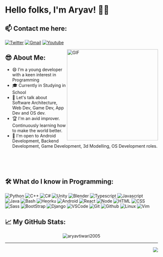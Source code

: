 # Hello folks, I'm Aryav! 🧑‍💻

## 📫 **Contact me here:** 

<p align="center">
 
[![Twitter](https://img.shields.io/badge/Twitter%20-%230077B5.svg?&style=for-the-badge&logo=Twitter&logoColor=white)](https://twitter.com/aryavtiwari2005)
[![Gmail](https://img.shields.io/badge/gmail-D14836?&style=for-the-badge&logo=gmail&logoColor=white)](mailto:aryavtiwari2005@gmail.com)
[![Youtube](https://img.shields.io/badge/youtube-%23FF0000.svg?&style=for-the-badge&logo=youtube&logoColor=white)](https://www.youtube.com/channel/UCsCP8FkGhJJIUKuIHZa_HNg)

</p>


 <img align="right" alt="GIF" src="https://cdn.dribbble.com/users/1059583/screenshots/4171367/coding-freak.gif" height="300" />
 
 ## 😎 **About Me:**
- 😄 I’m a young developer with a keen interest in Programming
- 🎓 Currently in Studying in School
- 💬 Let's talk about Software Architecture, Web Dev, Game Dev, App Dev and OS dev.
- 🏆 I'm an avid improver. Continuously learning how to make the world better.
- 🤩 I'm open to Android Development, Backend Development, Game Development, 3d Modelling, OS Development roles.

<br /><br /><br />


## 🛠️ **What do I know in Programming:**
![Python](https://img.shields.io/badge/python%20-%2314354C.svg?&style=for-the-badge&logo=python&logoColor=white)
![C++](https://img.shields.io/badge/c++%20-%2300599C.svg?&style=for-the-badge&logo=c%2B%2B&ogoColor=white)
![C#](https://img.shields.io/badge/csharp%20-%23323330.svg?&style=for-the-badge&logo=c#&logoColor=%23F7DF1E)
![Unity](https://img.shields.io/badge/unity%20-%23323330.svg?&style=for-the-badge&logo=unity&logoColor=%23F7DF1E)
![Blender](https://img.shields.io/badge/Blender%20-%23323330.svg?&style=for-the-badge&logo=Blender&logoColor=%23F7DF1E)
![Typescript](https://img.shields.io/badge/typescript%20-%230db7ed.svg?&style=for-the-badge&logo=typescript&logoColor=white)
![Javascript](https://img.shields.io/badge/javascript%20-%23323330.svg?&style=for-the-badge&logo=javascript&logoColor=%23F7DF1E)
![Java](https://img.shields.io/badge/java%20-%23323330.svg?&style=for-the-badge&logo=java&logoColor=%23F7DF1E)
![Bash](https://img.shields.io/badge/bash%20-%23323330.svg?&style=for-the-badge&logo=bash&logoColor=%23F7DF1E)
![Heorku](https://img.shields.io/badge/heroku%20-%23430098.svg?&style=for-the-badge&logo=heroku&logoColor=white)
![Android](https://img.shields.io/badge/Android%20-%2320232a.svg?&style=for-the-badge&logo=android&logoColor=white)
![React](https://img.shields.io/badge/React%20-%2320232a.svg?&style=for-the-badge&logo=react&logoColor=white)
![Node](https://img.shields.io/badge/node%20-%2314354C.svg?&style=for-the-badge&logo=node&logoColor=white)
![HTML](https://img.shields.io/badge/html%20-%23E34F26.svg?&style=for-the-badge&logo=html5&logoColor=white)
![CSS](https://img.shields.io/badge/css%20-%231572B6.svg?&style=for-the-badge&logo=css3&logoColor=white)
![Sass](https://img.shields.io/badge/-sass%20-%23121011?style=for-the-badge&logo=sass)
![BootStrap](https://img.shields.io/badge/bootstrap%20-%23563D7C.svg?&style=for-the-badge&logo=bootstrap&logoColor=white)
![Django](https://img.shields.io/badge/django%20-%23092E20.svg?&style=for-the-badge&logo=django&logoColor=white)
![VSCode](https://img.shields.io/badge/-vscode-00a8e8?style=for-the-badge&logo=visual-studio-code)
![Git](https://img.shields.io/badge/git%20-%23F05033.svg?&style=for-the-badge&logo=git&logoColor=white)
![Github](https://img.shields.io/badge/github%20-%23121011.svg?&style=for-the-badge&logo=github&logoColor=white)
![Linux](https://img.shields.io/badge/-linux-772953?style=for-the-badge&logo=linux)
![Vim](https://img.shields.io/badge/-vim%20-%23092E20?style=for-the-badge&logo=vim)


<!--END_SECTION:waka-->


## 📈 **My GitHub Stats:**

<p align="center"> <img src="https://github-readme-stats.vercel.app/api?username=aryavtiwari2005&show_icons=true&theme=gotham" alt="aryavtiwari2005" />
<!-- [![Top Langs](https://github-readme-stats-axpwmfcg3.vercel.app/api/top-langs/?username=aryavtiwari2005&layout=compact)](https://github.com/aryavtiwari2005/github-readme-stats) -->

<br />

 <!--Footer-->
<hr>
<img align="right" src="https://img.shields.io/badge/Made%20with-Markdown-1f425f.svg?style=for-the-badge">
